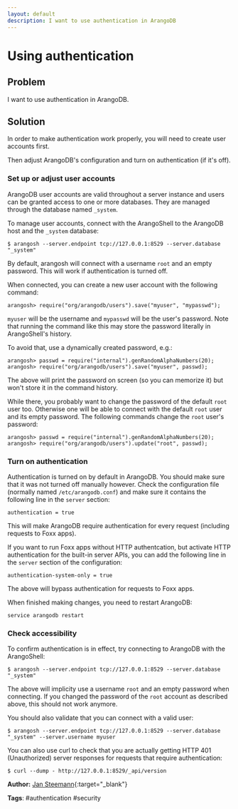 ```yaml
---
layout: default
description: I want to use authentication in ArangoDB
---
```

Using authentication
====================

Problem
-------

I want to use authentication in ArangoDB.

Solution
--------

In order to make authentication work properly, you will need to create user accounts first.

Then adjust ArangoDB's configuration and turn on authentication (if it's off).

### Set up or adjust user accounts

ArangoDB user accounts are valid throughout a server instance and users can be granted
access to one or more databases. They are managed through the database named `_system`.

To manage user accounts, connect with the ArangoShell to the ArangoDB host and the
`_system` database:

```
$ arangosh --server.endpoint tcp://127.0.0.1:8529 --server.database "_system"
```

By default, arangosh will connect with a username `root` and an empty password. This
will work if authentication is turned off.

When connected, you can create a new user account with the following command:

```
arangosh> require("org/arangodb/users").save("myuser", "mypasswd");
```

`myuser` will be the username and `mypasswd` will be the user's password. Note that running
the command like this may store the password literally in ArangoShell's history.

To avoid that, use a dynamically created password, e.g.:

```
arangosh> passwd = require("internal").genRandomAlphaNumbers(20);
arangosh> require("org/arangodb/users").save("myuser", passwd);
```

The above will print the password on screen (so you can memorize it) but won't store
it in the command history.

While there, you probably want to change the password of the default `root` user too.
Otherwise one will be able to connect with the default `root` user and its
empty password. The following commands change the `root` user's password:

```
arangosh> passwd = require("internal").genRandomAlphaNumbers(20);
arangosh> require("org/arangodb/users").update("root", passwd);
```

### Turn on authentication

Authentication is turned on by default in ArangoDB. You should make sure that it was
not turned off manually however. Check the configuration file (normally named
`/etc/arangodb.conf`) and make sure it contains the following line in the `server` section:

```
authentication = true
```

This will make ArangoDB require authentication for every request (including requests to
Foxx apps).

If you want to run Foxx apps without HTTP authentcation, but activate HTTP authentication
for the built-in server APIs, you can add the following line in the `server` section of
the configuration:

```
authentication-system-only = true
```

The above will bypass authentication for requests to Foxx apps.

When finished making changes, you need to restart ArangoDB:

```
service arangodb restart
```

### Check accessibility

To confirm authentication is in effect, try connecting to ArangoDB with the ArangoShell:

```
$ arangosh --server.endpoint tcp://127.0.0.1:8529 --server.database "_system"
```

The above will implicity use a username `root` and an empty password when connecting. If
you changed the password of the `root` account as described above, this should not work anymore.

You should also validate that you can connect with a valid user:

```
$ arangosh --server.endpoint tcp://127.0.0.1:8529 --server.database "_system" --server.username myuser
```

You can also use curl to check that you are actually getting HTTP 401 (Unauthorized) server
responses for requests that require authentication:

```
$ curl --dump - http://127.0.0.1:8529/_api/version
```

**Author:** [Jan Steemann](https://github.com/jsteemann){:target="_blank"}

**Tags**: #authentication #security
